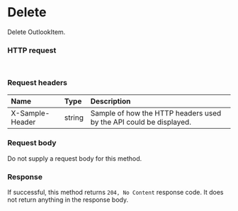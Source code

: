 # Delete

Delete OutlookItem.
### HTTP request
```http


```
### Request headers
| Name       | Type | Description|
|:---------------|:--------|:----------|
| X-Sample-Header  | string  | Sample of how the HTTP headers used by the API could be displayed.|

### Request body
Do not supply a request body for this method.


### Response
If successful, this method returns `204, No Content` response code. It does not return anything in the response body.


<!-- uuid: 97e576b7-def6-43e1-bd6e-fc77311f72cd
2015-10-09 17:14:37 UTC -->